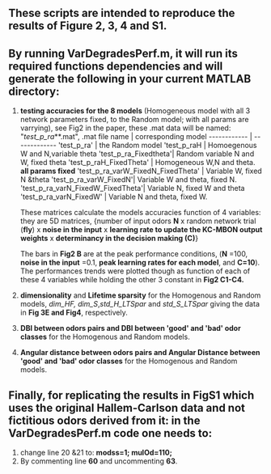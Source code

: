 ## These scripts are intended to reproduce the results of Figure 2, 3, 4 and S1. 
## By running **VarDegradesPerf.m**, it will run its required functions dependencies and will generate the following in your current MATLAB directory:

1. **testing accuracies for the 8 models** (Homogeneous model with all 3 network parameters fixed, to the Random model; with all params are varrying), see Fig2 in the paper, these .mat data will be named: "*test_p_ra***.mat", 
   .mat file name | corresponding model
   ------------ | -------------
   'test_p_ra' | the Random model
   'test_p_raH | Homoegenous W and N,variable theta
   'test_p_ra_Fixedtheta'| Random variable N and W, fixed theta
   'test_p_raH_FixedTheta' | Homogeneous W,N and theta. **all params fixed**
   'test_p_ra_varW_FixedN_FixedTheta' | Variable W, fixed N &theta
   'test_p_ra_varW_FixedN'| Variable W and theta, fixed N. 
   'test_p_ra_varN_FixedW_FixedTheta'| Variable N, fixed W and theta
   'test_p_ra_varN_FixedW' | Variable N and theta, fixed W.

   These matrices calculate the models accuracies function of 4 variables: they are 5D matrices, {number of input odors **N** x random network trial (**fly**) x        **noise in the input** x **learning rate to update the KC-MBON output weights** x **determinancy in the decision making (C)**} 

   The bars in **Fig2 B** are at the peak performance conditions, (**N** =100, **noise in the input** =0.1, **peak learning rates for each model**, and **C=10**).      The performances trends were plotted though as function of each of these 4 variables while holding the other 3 constant in **Fig2 C1-C4.** 
                                          
1.  **dimensionality** and **Lifetime sparsity** for the Homogenous and Random models, *dim_HF, dim_S*,*std_H_LTSpar* and *std_S_LTSpar* giving the data in **Fig 3E and Fig4**, respectively.
1. **DBI between odors pairs and DBI between 'good' and 'bad' odor classes** for the Homogenous and Random models. 
1. **Angular distance between odors pairs and Angular Distance between 'good' and 'bad' odor classes** for the Homogenous and Random models.

## Finally, for replicating the results in **FigS1** which uses the original Hallem-Carlson data and not fictitious odors derived from it: in the **VarDegradesPerf.m** code one needs to:
1. change line 20 &21 to: **modss=1; mulOd=110;**
2. By commenting line **60** and uncommenting **63**. 

